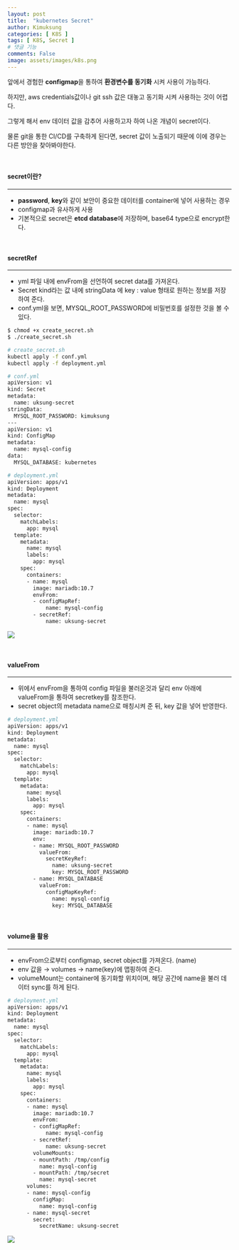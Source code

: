 ```yaml
---
layout: post
title:  "kubernetes Secret"
author: Kimuksung
categories: [ K8S ]
tags: [ K8S, Secret ]
# 댓글 기능
comments: False
image: assets/images/k8s.png
---
```


앞에서 경험한 **configmap**을 통하여 **환경변수를 동기화** 시켜 사용이 가능하다.

하지만, aws credentials값이나 git ssh 값은 대놓고 동기화 시켜 사용하는 것이 어렵다.

그렇게 해서 env 데이터 값을 감추어 사용하고자 하여 나온 개념이 secret이다.

물론 git을 통한 CI/CD를 구축하게 된다면, secret 값이 노출되기 때문에 이에 경우는 다른 방안을 찾아봐야한다.

<br>

#### secret이란?
---
- **password**, **key**와 같이 보안이 중요한 데이터를 container에 넣어 사용하는 경우
- configmap과 유사하게 사용
- 기본적으로 secret은 **etcd database**에 저장하며, base64 type으로 encrypt한다.

<br>

#### secretRef
---
- yml 파일 내에 envFrom을 선언하여 secret data를 가져온다.
- Secret kind라는 값 내에 stringData 에 key : value 형태로 원하는 정보를 저장하여 준다.
- conf.yml을 보면, MYSQL_ROOT_PASSWORD에 비밀번호를 설정한 것을 볼 수 있다.

```bash
$ chmod +x create_secret.sh
$ ./create_secret.sh
```

```bash
# create_secret.sh
kubectl apply -f conf.yml
kubectl apply -f deployment.yml
```

```bash
# conf.yml
apiVersion: v1
kind: Secret
metadata:
  name: uksung-secret
stringData:
  MYSQL_ROOT_PASSWORD: kimuksung
---
apiVersion: v1
kind: ConfigMap
metadata:
  name: mysql-config
data:
  MYSQL_DATABASE: kubernetes
```

```bash
# deployment.yml
apiVersion: apps/v1
kind: Deployment
metadata:
  name: mysql
spec:
  selector:
    matchLabels:
      app: mysql
  template:
    metadata:
      name: mysql
      labels:
        app: mysql
    spec:
      containers:
      - name: mysql
        image: mariadb:10.7
        envFrom:
        - configMapRef:
            name: mysql-config
        - secretRef:
            name: uksung-secret
```

![](https://i.ibb.co/LNmCpNc/2023-07-19-9-45-12.png)

<br>

#### valueFrom
---
- 위에서 envFrom을 통하여 config 파일을 불러온것과 달리 env 아래에 valueFrom을 통하여 secretkey를 참조한다.
- secret object의 metadata name으로 매칭시켜 준 뒤, key 값을 넣어 반영한다.

```bash
# deployment.yml
apiVersion: apps/v1
kind: Deployment
metadata:
  name: mysql
spec:
  selector:
    matchLabels:
      app: mysql
  template:
    metadata:
      name: mysql
      labels:
        app: mysql
    spec:
      containers:
      - name: mysql
        image: mariadb:10.7
        env:
        - name: MYSQL_ROOT_PASSWORD
          valueFrom:
            secretKeyRef:
              name: uksung-secret
              key: MYSQL_ROOT_PASSWORD
        - name: MYSQL_DATABASE
          valueFrom:
            configMapKeyRef:
              name: mysql-config
              key: MYSQL_DATABASE
```

<br>

#### volume을 활용
---
- envFrom으로부터 configmap, secret object를 가져온다. (name)
- env 값을 → volumes → name(key)에 맵핑하여 준다.
- volumeMount는 container에 동기화할 위치이며, 해당 공간에 name을 불러 데이터 sync를 하게 된다.

```bash
# deployment.yml
apiVersion: apps/v1
kind: Deployment
metadata:
  name: mysql
spec:
  selector:
    matchLabels:
      app: mysql
  template:
    metadata:
      name: mysql
      labels:
        app: mysql
    spec:
      containers:
      - name: mysql
        image: mariadb:10.7
        envFrom:
        - configMapRef:
            name: mysql-config
        - secretRef:
            name: uksung-secret
        volumeMounts:
        - mountPath: /tmp/config
          name: mysql-config
        - mountPath: /tmp/secret
          name: mysql-secret
      volumes:
      - name: mysql-config
        configMap:
          name: mysql-config
      - name: mysql-secret
        secret:
          secretName: uksung-secret
```

![](https://i.ibb.co/dtVWVK4/2023-07-19-10-27-38.png)